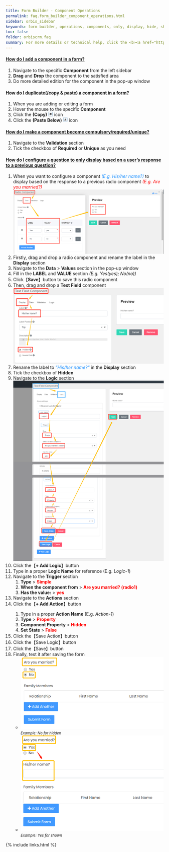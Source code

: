 ```yaml
---
title: Form Builder - Component Operations
permalink: faq.form_builder_component_operations.html
sidebar: orbis_sidebar
keywords: form builder, operations, components, only, display, hide, show, response, configure, previous
toc: false
folder: orbiscrm.faq
summary: For more details or technical help, click the <b><a href="https://help.form.io/userguide/" target="_blank">Help</a></b> in the top-right corner of the pop-up window
---
```


<div class="panel-group" id="accordion">
    <div class="panel panel-default">
        <div class="panel-heading">
            <h4 class="panel-title">
                <a class="noCrossRef accordion-toggle" data-toggle="collapse" data-parent="#accordion" href="#how-do-i-add-a-component-in-a-form">
                    How do I add a component in a form?
                </a>
            </h4>
        </div>
        <div id="how-do-i-add-a-component-in-a-form" class="panel-collapse collapse noCrossRef">
            <div class="panel-body">
                <ol>
                    <li>Navigate to the specific <b>Component</b> from the left sidebar</li>
                    <li><b>Drag</b> and <b>Drop</b> the component to the satisfied area</li>
                    <li>Do more detailed edition for the component in the pop-up window</li>
                </ol>
            </div>
        </div>
    </div>
    <!-- /.panel -->
    <div class="panel panel-default">
        <div class="panel-heading">
            <h4 class="panel-title">
                <a class="noCrossRef accordion-toggle" data-toggle="collapse" data-parent="#accordion" href="#how-do-i-duplicate-a-component-in-a-form">
                    How do I duplicate(/copy & paste) a component in a form?
                </a>
            </h4>
        </div>
        <div id="how-do-i-duplicate-a-component-in-a-form" class="panel-collapse collapse noCrossRef">
            <div class="panel-body">
                <ol>
                    <li>When you are adding or editing a form</li>
                    <li>Hover the mouse to the specific <b>Component</b></li>
                    <li>Click the <b>(Copy)</b> <img src="images/copy_icon.png" style="width: 3%"> icon</li>
                    <li>Click the <b>(Paste Below)</b> <img src="images/paste_below_icon.png" style="width: 3%"> icon</li>
                </ol>
            </div>
        </div>
    </div>
    <!-- /.panel -->
    <div class="panel panel-default">
        <div class="panel-heading">
            <h4 class="panel-title">
                <a class="noCrossRef accordion-toggle" data-toggle="collapse" data-parent="#accordion" href="#how-do-i-make-a-component-required">
                    How do I make a component become compulsory/required/unique?
                </a>
            </h4>
        </div>
        <div id="how-do-i-make-a-component-required" class="panel-collapse collapse noCrossRef">
            <div class="panel-body">
                <ol>
                    <li>Navigate to the <b>Validation</b> section</li>
                    <li>Tick the checkbox of <b>Required</b> or <b>Unique</b> as you need</li>
                </ol>
            </div>
        </div>
    </div>
    <!-- /.panel -->
    <div class="panel panel-default">
        <div class="panel-heading">
            <h4 class="panel-title">
                <a class="noCrossRef accordion-toggle" data-toggle="collapse" data-parent="#accordion" href="#how-do-i-change-a-component-display-logic">
                    How do I configure a question to only display based on a user’s response to a previous question?
                </a>
            </h4>
        </div>
        <div id="how-do-i-change-a-component-display-logic" class="panel-collapse collapse noCrossRef">
            <div class="panel-body">
                <ol>
                    <li>
                        When you want to configure a component <span style="font-style: italic; color: dodgerblue">(E.g. His/her name?)</span> to display based 
                        on the response to a previous radio component <span style="font-style: italic; color: red">(E.g. Are you married?)</span><br>
                        <img src="images/form_builder/radio.png">
                    </li>
                    <li>
                        Firstly, drag and drop a radio component and rename the label in the <b>Display</b> section                      
                    </li>
                    <li>
                        Navigate to the <b>Data</b> > <b>Values</b> section in the pop-up window
                    </li>
                    <li>
                        Fill in the <b>LABEL</b> and <b>VALUE</b> section
                        <span style="font-style: italic">(E.g. Yes(yes); No(no))</span>
                    </li>
                    <li>
                        Click【<b>Save</b>】button to save this radio component
                    </li>
                    <li>
                        Then, drag and drop a <b>Text Field</b> component
                        <img src="/images/form_builder/text-field-display.png">
                    </li>
                    <li>
                        Rename the label to <span style="font-style: italic; color: dodgerblue">"His/her name?"</span> in the <b>Display</b> section
                    </li>
                    <li>
                        Tick the checkbox of <b>Hidden</b>
                    </li>
                    <li>
                        Navigate to the <b>Logic</b> section
                        <img src="images/form_builder/text-field-logic.png">
                    </li>
                    <li>Click the【<b>+ Add Logic</b>】button</li>
                    <li>Type in a proper <b>Logic Name</b> for reference (E.g. <span style="font-style: italic">Logic-1</span>)</li>
                    <li>Navigate to the <b>Trigger</b> section
                        <ol>
                            <li><b>Type</b> > <b style="color:red">Simple</b></li>
                            <li><b>When the component from</b> > <b style="color:red">Are you married? (radio1)</b></li>
                            <li><b>Has the value:</b> > <b style="color:red">yes</b></li>
                        </ol>
                    </li>
                    <li>Navigate to the <b>Actions</b> section
                    <li>Click the【<b>+ Add Action</b>】button</li>
                        <ol>
                            <li>Type in a proper <b>Action Name</b> (E.g. <span style="font-style: italic">Action-1</span>)</li>
                            <li><b>Type</b> > <b style="color:red">Property</b></li>
                            <li><b>Component Property</b> > <b style="color:red">Hidden</b></li>
                            <li><b>Set State</b> > <b style="color:red">False</b></li>
                        </ol>
                    </li>
                    <li>Click the【Save Action】button</li>
                    <li>Click the【Save Logic】button</li>
                    <li>Click the【Save】button</li>
                    <li>Finally, test it after saving the form<br>
                        <ul>
                            <li>
                                <img src="images/form_builder/no-for-hidden.png"><br>
                                <span style="font-style: italic; font-size: smaller">Example: No for hidden</span>
                            </li>
                            <li>
                                <img src="images/form_builder/yes-for-shown.png"><br>
                                <span style="font-style: italic; font-size: smaller">Example: Yes for shown</span>
                            </li>
                        </ul>
                    </li>
                </ol>
            </div>
        </div>
    </div>
    <!-- /.panel -->
</div>
<!-- /.panel-group -->

{% include links.html %}
